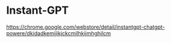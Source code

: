 # Instant-GPT
https://chrome.google.com/webstore/detail/instantgpt-chatgpt-powere/dkidadkemijikjckcmilhkijmhghjlcm

